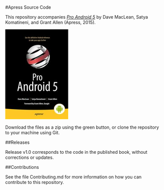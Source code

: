 #Apress Source Code

This repository accompanies [*Pro Android 5*](http://www.apress.com/9781430246800) by Dave  MacLean, Satya Komatineni, and Grant Allen (Apress, 2015).

![Cover image](9781430246800.jpg)

Download the files as a zip using the green button, or clone the repository to your machine using Git.

##Releases

Release v1.0 corresponds to the code in the published book, without corrections or updates.

##Contributions

See the file Contributing.md for more information on how you can contribute to this repository.
